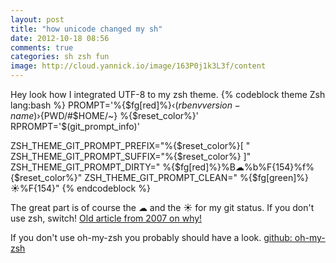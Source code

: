 ```yaml
---
layout: post
title: "how unicode changed my sh"
date: 2012-10-18 08:56
comments: true
categories: sh zsh fun
image: http://cloud.yannick.io/image/163P0j1k3L3f/content
---
```


Hey look how I integrated UTF-8 to my zsh theme.
{% codeblock theme Zsh lang:bash %}
PROMPT='%{$fg[red]%}‹$(rbenv version-name)› %{$fg[yellow]%}${PWD/#$HOME/~}  %{$reset_color%}'
RPROMPT='$(git_prompt_info)'


ZSH_THEME_GIT_PROMPT_PREFIX="%{$reset_color%}[ "
ZSH_THEME_GIT_PROMPT_SUFFIX="%{$reset_color%} ]"
ZSH_THEME_GIT_PROMPT_DIRTY=" %{$fg[red]%}%B☁%b%F{154}%f%{$reset_color%}"
ZSH_THEME_GIT_PROMPT_CLEAN=" %{$fg[green]%}☀%F{154}"
{% endcodeblock %}

The great part is of course the ☁ and the ☀ for my git status.
If you don't use zsh, switch! [Old article from 2007 on why!](http://friedcpu.wordpress.com/2007/07/24/zsh-the-last-shell-youll-ever-need/)

If you don't use oh-my-zsh you probably should have a look.
[github: oh-my-zsh](https://github.com/robbyrussell/oh-my-zsh)
